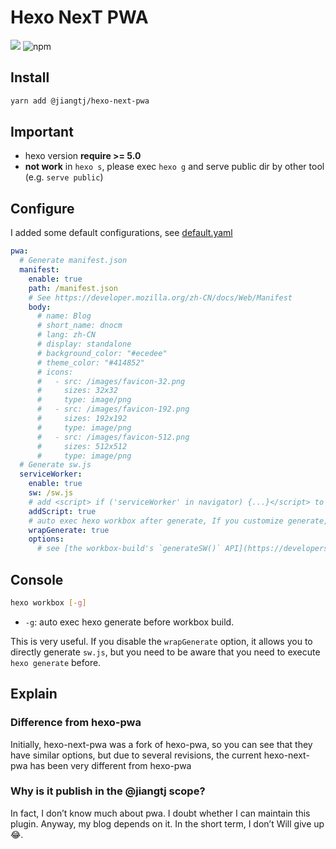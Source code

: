 # Hexo NexT PWA

[![](https://img.shields.io/npm/v/@jiangtj/hexo-next-pwa.svg?style=popout-square)](https://www.npmjs.com/package/@jiangtj/hexo-next-pwa)
![npm](https://img.shields.io/npm/l/@jiangtj/hexo-next-pwa.svg?style=popout-square)

## Install

```bash
yarn add @jiangtj/hexo-next-pwa
```

## Important

- hexo version **require >= 5.0**
- **not work** in `hexo s`, please exec `hexo g` and serve public dir by other tool (e.g. `serve public`)

## Configure

I added some default configurations, see [default.yaml](default.yaml)

```yml
pwa:
  # Generate manifest.json
  manifest:
    enable: true
    path: /manifest.json
    # See https://developer.mozilla.org/zh-CN/docs/Web/Manifest
    body:
      # name: Blog
      # short_name: dnocm
      # lang: zh-CN
      # display: standalone
      # background_color: "#ecedee"
      # theme_color: "#414852"
      # icons:
      #   - src: /images/favicon-32.png
      #     sizes: 32x32
      #     type: image/png
      #   - src: /images/favicon-192.png
      #     sizes: 192x192
      #     type: image/png
      #   - src: /images/favicon-512.png
      #     sizes: 512x512
      #     type: image/png
  # Generate sw.js
  serviceWorker:
    enable: true
    sw: /sw.js
    # add <script> if ('serviceWorker' in navigator) {...}</script> to your html file
    addScript: true
    # auto exec hexo workbox after generate, If you customize generate, please set it to false
    wrapGenerate: true
    options:
      # see [the workbox-build's `generateSW()` API](https://developers.google.cn/web/tools/workbox/reference-docs/latest/module-workbox-build#.generateSW)
```

## Console

```bash
hexo workbox [-g]
```
- `-g`: auto exec hexo generate before workbox build.

This is very useful. If you disable the `wrapGenerate` option, it allows you to directly generate `sw.js`, but you need to be aware that you need to execute `hexo generate` before.

## Explain

### Difference from hexo-pwa

Initially, hexo-next-pwa was a fork of hexo-pwa, so you can see that they have similar options, but due to several revisions, the current hexo-next-pwa has been very different from hexo-pwa

### Why is it publish in the @jiangtj scope?

In fact, I don’t know much about pwa. I doubt whether I can maintain this plugin. Anyway, my blog depends on it. In the short term, I don’t Will give up :joy:.

